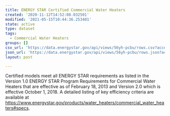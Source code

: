 ```yaml
---
title: ENERGY STAR Certified Commercial Water Heaters
created: '2020-11-12T14:52:08.032501'
modified: '2021-05-15T10:44:36.253401'
state: active
type: dataset
tags:
  - Commercial Water Heaters
groups: []
csv_url: 'https://data.energystar.gov/api/views/56yh-pcbu/rows.csv?accessType=DOWNLOAD'
json_url: 'https://data.energystar.gov/api/views/56yh-pcbu/rows.json?accessType=DOWNLOAD'
layout: post

---
```

Certified models meet all ENERGY STAR requirements as listed in the Version 1.0 ENERGY STAR Program Requirements for Commercial Water Heaters that are effective as of February 18, 2013 and Version 2.0 which is effective October 1, 2018. A detailed listing of key efficiency criteria are available at https://www.energystar.gov/products/water_heaters/commercial_water_heaters#specs.
